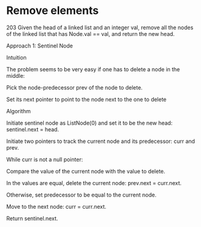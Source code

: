 # Remove elements

203 Given the head of a linked list and an integer val, remove all the nodes of the linked list that has Node.val == val, and return the new head.

Approach 1: Sentinel Node

Intuition

The problem seems to be very easy if one has to delete a node in the middle:

Pick the node-predecessor prev of the node to delete.

Set its next pointer to point to the node next to the one to delete

Algorithm

Initiate sentinel node as ListNode(0) and set it to be the new head: sentinel.next = head.

Initiate two pointers to track the current node and its predecessor: curr and prev.

While curr is not a null pointer:

Compare the value of the current node with the value to delete.

In the values are equal, delete the current node: prev.next = curr.next.

Otherwise, set predecessor to be equal to the current node.

Move to the next node: curr = curr.next.

Return sentinel.next.
